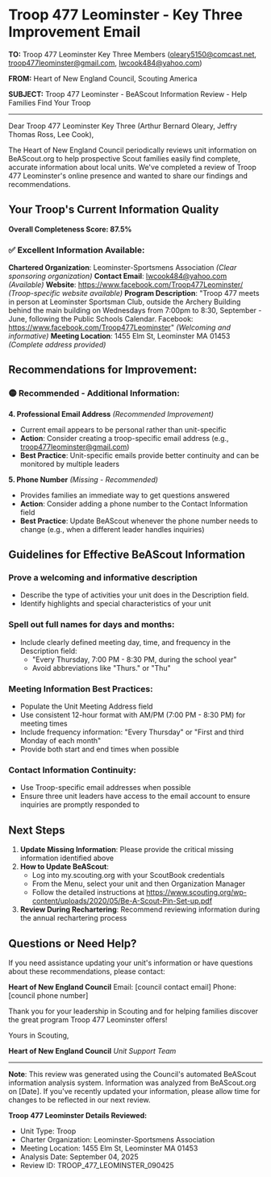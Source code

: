 # Troop 477 Leominster - Key Three Improvement Email

**TO:** Troop 477 Leominster Key Three Members (oleary5150@comcast.net, troop477leominster@gmail.com, lwcook484@yahoo.com)

**FROM:** Heart of New England Council, Scouting America

**SUBJECT:** Troop 477 Leominster - BeAScout Information Review - Help Families Find Your Troop

---

Dear Troop 477 Leominster Key Three (Arthur Bernard Oleary, Jeffry Thomas Ross, Lee  Cook),

The Heart of New England Council periodically reviews unit information on BeAScout.org to help prospective Scout families easily find complete, accurate information about local units. We've completed a review of Troop 477 Leominster's online presence and wanted to share our findings and recommendations.

## Your Troop's Current Information Quality

**Overall Completeness Score: 87.5%**

### ✅ **Excellent Information Available:**
**Chartered Organization**: Leominster-Sportsmens Association *(Clear sponsoring organization)*
**Contact Email**: lwcook484@yahoo.com *(Available)*
**Website**: https://www.facebook.com/Troop477Leominster/ *(Troop-specific website available)*
**Program Description**: "Troop 477 meets in person at Leominster Sportsman Club, outside the Archery Building behind the main building on Wednesdays from 7:00pm to 8:30, September - June, following the Public Schools Calendar. Facebook: https://www.facebook.com/Troop477Leominster" *(Welcoming and informative)*
**Meeting Location**: 1455 Elm St, Leominster MA 01453 *(Complete address provided)*

## Recommendations for Improvement:

### 🟡 **Recommended - Additional Information:**

**4. Professional Email Address** *(Recommended Improvement)*
- Current email appears to be personal rather than unit-specific
- **Action**: Consider creating a troop-specific email address (e.g., troop477leominster@gmail.com)
- **Best Practice**: Unit-specific emails provide better continuity and can be monitored by multiple leaders

**5. Phone Number** *(Missing - Recommended)*
- Provides families an immediate way to get questions answered
- **Action**: Consider adding a phone number to the Contact Information field
- **Best Practice**: Update BeAScout whenever the phone number needs to change (e.g., when a different leader handles inquiries)

## Guidelines for Effective BeAScout Information

### **Prove a welcoming and informative description**
- Describe the type of activities your unit does in the Description field.
- Identify highlights and special characteristics of your unit

### **Spell out full names for days and months:**
- Include clearly defined meeting day, time, and frequency in the Description field:
  - "Every Thursday, 7:00 PM - 8:30 PM, during the school year"
  - Avoid abbreviations like "Thurs." or "Thu"

### **Meeting Information Best Practices:**
- Populate the Unit Meeting Address field
- Use consistent 12-hour format with AM/PM (7:00 PM - 8:30 PM) for meeting times
- Include frequency information: "Every Thursday" or "First and third Monday of each month"
- Provide both start and end times when possible

### **Contact Information Continuity:**
- Use Troop-specific email addresses when possible
- Ensure three unit leaders have access to the email account to ensure inquiries are promptly responded to

## Next Steps

1. **Update Missing Information**: Please provide the critical missing information identified above
2. **How to Update BeAScout**: 
   - Log into my.scouting.org with your ScoutBook credentials
   - From the Menu, select your unit and then Organization Manager
   - Follow the detailed instructions at
     https://www.scouting.org/wp-content/uploads/2020/05/Be-A-Scout-Pin-Set-up.pdf
3. **Review During Rechartering**: Recommend reviewing information during the annual rechartering process

## Questions or Need Help?

If you need assistance updating your unit's information or have questions about these recommendations, please contact:

**Heart of New England Council**
Email: [council contact email]
Phone: [council phone number]

Thank you for your leadership in Scouting and for helping families discover the great program Troop 477 Leominster offers!

Yours in Scouting,

**Heart of New England Council**
*Unit Support Team*

---

**Note**: This review was generated using the Council's automated BeAScout information analysis system. Information was analyzed from BeAScout.org on [Date]. If you've recently updated your information, please allow time for changes to be reflected in our next review.

**Troop 477 Leominster Details Reviewed:**
- Unit Type: Troop
- Charter Organization: Leominster-Sportsmens Association
- Meeting Location: 1455 Elm St, Leominster MA 01453
- Analysis Date: September 04, 2025
- Review ID: TROOP_477_LEOMINSTER_090425